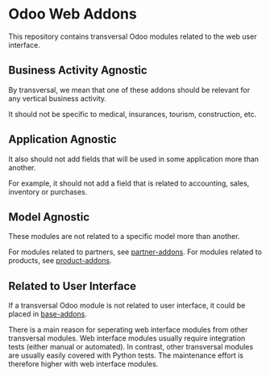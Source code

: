 # Odoo Web Addons

This repository contains transversal Odoo modules related to the web user interface.

## Business Activity Agnostic

By transversal, we mean that one of these addons should be relevant for any vertical business activity.

It should not be specific to medical, insurances, tourism, construction, etc.

## Application Agnostic

It also should not add fields that will be used in some application more than another.

For example, it should not add a field that is related to accounting, sales, inventory or purchases.

## Model Agnostic

These modules are not related to a specific model more than another.

For modules related to partners, see [partner-addons](https://github.com/Numigi/odoo-partner-addons).
For modules related to products, see [product-addons](https://github.com/Numigi/odoo-product-addons).

## Related to User Interface

If a transversal Odoo module is not related to user interface, it could be placed in [base-addons](https://github.com/Numigi/base-addons).

There is a main reason for seperating web interface modules from other transversal modules.
Web interface modules usually require integration tests (either manual or automated).
In contrast, other transversal modules are usually easily covered with Python tests.
The maintenance effort is therefore higher with web interface modules.
